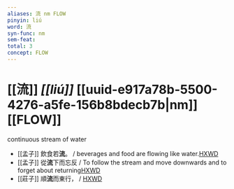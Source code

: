 ```yaml
---
aliases: 流 nm FLOW
pinyin: liú
word: 流
syn-func: nm
sem-feat: 
total: 3
concept: FLOW 
---
```

# [[流]] *[[liú]]*  [[uuid-e917a78b-5500-4276-a5fe-156b8bdecb7b|nm]] [[FLOW]]
continuous stream of water
 - [[孟子]] 飲食若**流**。 / beverages and food are flowing like water.[HXWD](https://hxwd.org/textview.html?location=KR1h0001_tls_002-28a.25)
 - [[孟子]] 從**流**下而忘反 / To follow the stream and move downwards and to forget about returning[HXWD](https://hxwd.org/textview.html?location=KR1h0001_tls_002-28a.28)
 - [[莊子]] 順**流**而東行，
                     / [HXWD](https://hxwd.org/textview.html?location=KR5c0126_tls_017-1a.10)